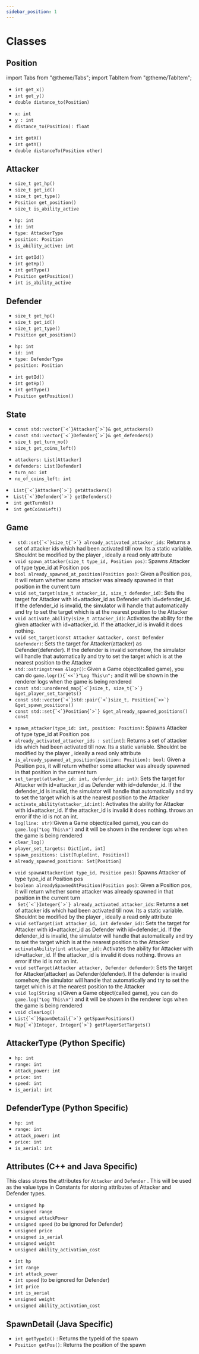 ```yaml
---
sidebar_position: 1
---
```


# Classes

## Position

import Tabs from "@theme/Tabs";
import TabItem from "@theme/TabItem";

<Tabs>
  <TabItem value="C++" label="C++" default>
  <ul>
  <li><code>int get_x() </code> </li>
  <li><code>int get_y() </code></li>
  <li><code>double distance_to(Position)</code></li>
  </ul>

  </TabItem>
  <TabItem value="Python" label="Python">
  <ul>
  <li><code>x: int </code> </li>
  <li><code>y : int</code></li>
  <li><code>distance_to(Position): float</code></li>
  </ul>
  </TabItem>
  <TabItem value="Java" label="Java">
  <ul>
  <li><code>int getX()</code></li>
  <li><code>int getY()</code></li>
  <li><code>double distanceTo(Position other)</code></li>
  </ul>
  </TabItem>
</Tabs>

## Attacker

<Tabs>
  <TabItem value="C++" label="C++" default>
  <ul>
  <li><code>size_t get_hp() </code> </li>
  <li><code>size_t get_id() </code></li>
  <li><code>size_t get_type()</code></li>
  <li><code>Position get_position()</code></li>
  <li><code>size_t is_ability_active</code></li>
  </ul>

  </TabItem>
  <TabItem value="Python" label="Python">
  <ul>
  <li><code>hp: int </code> </li>
  <li><code>id: int  </code></li>
  <li><code>type: AttackerType</code></li>
  <li><code>position: Position</code></li>
  <li><code>is_ability_active: int</code></li>
  </ul>
  </TabItem>
  <TabItem value="Java" label="Java">
  <ul>
  <li><code>int getId()</code></li>
  <li><code>int getHp()</code></li>
  <li><code>int getType()</code></li>
  <li><code>Position getPosition()</code></li>
  <li><code>int is_ability_active</code></li>
  </ul>
  </TabItem>
</Tabs>

## Defender

<Tabs>
  <TabItem value="C++" label="C++" default>
  <ul>
  <li><code>size_t get_hp() </code> </li>
  <li><code>size_t get_id() </code></li>
  <li><code>size_t get_type()</code></li>
  <li><code>Position get_position()</code></li>
  </ul>

  </TabItem>
  <TabItem value="Python" label="Python">
  <ul>
  <li><code>hp: int </code> </li>
  <li><code>id: int  </code></li>
  <li><code>type: DefenderType</code></li>
  <li><code>position: Position</code></li>
  </ul>
  </TabItem>
  <TabItem value="Java" label="Java">
  <ul>
  <li><code>int getId()</code></li>
  <li><code>int getHp()</code></li>
  <li><code>int getType()</code></li>
  <li><code>Position getPosition()</code></li>
  </ul>
  </TabItem>
</Tabs>

## State

<Tabs>
  <TabItem value="C++" label="C++" default>
  <ul>
  <li><code>const std::vector{`<`}Attacker{`>`}& get_attackers() </code> </li>
  <li><code>const std::vector{`<`}Defender{`>`}& get_defenders() </code> </li>
  <li><code>size_t get_turn_no()</code> </li>
  <li><code>size_t get_coins_left()</code> </li>
  </ul>

  </TabItem>
  <TabItem value="Python" label="Python">
  <ul>
  <li><code>attackers: List[Attacker]</code> </li>
  <li><code>defenders: List[Defender]</code></li>
  <li><code>turn_no: int</code></li>
  <li><code>no_of_coins_left: int</code></li>
  </ul>
  </TabItem>
  <TabItem value="Java" label="Java">
    <li><code>List{`<`}Attacker{`>`} getAttackers()</code></li>
    <li><code>List{`<`}Defender{`>`} getDefenders()</code></li>
    <li><code>int getTurnNo()</code></li>
    <li><code>int getCoinsLeft()</code></li>
  </TabItem>
</Tabs>


## Game

<Tabs>
  <TabItem value="C++" label="C++" default>
  <ul>
  <li><code> std::set{`<`}size_t{`>`} already_activated_attacker_ids</code>: Returns a set of attacker ids which had been activated till now. Its a static variable. Shouldnt be modified by the player , ideally a read only attribute</li>
  <li><code>void spawn_attacker(size_t type_id, Position pos)</code>: Spawns Attacker of type type_id at Position pos </li>
  <li><code>bool already_spawned_at_position(Position pos)</code>: Given a Position pos, it will return whether some attacker was already spawned in that position in the current turn</li>
  <li><code>void set_target(size_t attacker_id, size_t defender_id)</code>: Sets the target for Attacker with id=attacker_id as Defender with id=defender_id. If the defender_id is invalid, the simulator will handle that automatically and try to set the target which is at the nearest position to the Attacker</li>
  <li><code>void activate_ability(size_t attacker_id)</code>: Activates the ability for the given attacker with id=attacker_id. If the attacker_id is invalid it does nothing.</li>
  <li><code>void set_target(const Attacker &attacker, const Defender &defender)</code>: Sets the target for Attacker(attacker) as Defender(defender). If the defender is invalid somehow, the simulator will handle that automatically and try to set the target which is at the nearest position to the Attacker </li>
  <li><code>std::ostringstream &logr()</code>: Given a Game object(called game), you can do <code>game.logr(){`<<`}"Log This\n";</code> and it will be shown in the renderer logs when the game is being rendered </li>
  <li><code>const std::unordered_map{`<`}size_t, size_t{`>`} &get_player_set_targets()</code></li>
  <li><code>const std::vector{`<`}std::pair{`<`}size_t, Position{`>>`} &get_spawn_positions()</code></li>
  <li><code>const std::set{`<`}Position{`>`} &get_already_spawned_positions() const</code></li>

  </ul>

  </TabItem>
  <TabItem value="Python" label="Python">
  <ul>
  <li><code>spawn_attacker(type_id: int, position: Position)</code>: Spawns Attacker of type type_id at Position pos</li>
  <li><code>already_activated_attacker_ids : set[int]</code>: Returns a set of attacker ids which had been activated till now. Its a static variable. Shouldnt be modified by the player , ideally a read only attribute</li>
  <li><code>is_already_spawned_at_position(position: Position): bool</code>: Given a Position pos, it will return whether some attacker was already spawned in that position in the current turn</li>
  <li><code>set_target(attacker_id: int, defender_id: int)</code>: Sets the target for Attacker with id=attacker_id as Defender with id=defender_id. If the defender_id is invalid, the simulator will handle that automatically and try to set the target which is at the nearest position to the Attacker</li>
  <li><code>activate_ability(attacker_id:int)</code>: Activates the ability for Attacker with id=attacker_id. If the attacker_id is invalid it does nothing. throws an error if the id is not an int.</li>
  <li><code>log(line: str)</code>:Given a Game object(called game), you can do <code>game.log("Log This\n")</code> and it will be shown in the renderer logs when the game is being rendered</li>
  <li><code>clear_log()</code> </li>
  <li><code>player_set_targets: Dict[int, int]</code> </li>
  <li><code>spawn_positions: List[Tuple[int, Position]]</code> </li>
  <li><code>already_spawned_positions: Set[Position]</code> </li>
  </ul>
  </TabItem>
  <TabItem value="Java" label="Java">
  <ul>
  <li><code>void spawnAttacker(int type_id, Position pos)</code>: Spawns Attacker of type type_id at Position pos </li>
  <li><code>boolean alreadySpawnedAtPosition(Position pos)</code>: Given a Position pos, it will return whether some attacker was already spawned in that position in the current turn </li>
  <li><code> Set{`<`}Integer{`>`} already_activated_attacker_ids</code>: Returns a set of attacker ids which had been activated till now. Its a static variable. Shouldnt be modified by the player , ideally a read only attribute</li>
  <li><code>void setTarget(int attacker_id, int defender_id)</code>: Sets the target for Attacker with id=attacker_id as Defender with id=defender_id. If the defender_id is invalid, the simulator will handle that automatically and try to set the target which is at the nearest position to the Attacker</li>
  <li><code>activateAbility(int attacker_id)</code>: Activates the ability for Attacker with id=attacker_id. If the attacker_id is invalid it does nothing. throws an error if the id is not an int.</li>
  <li><code>void setTarget(Attacker attacker, Defender defender)</code>: Sets the target for Attacker(attacker) as Defender(defender). If the defender is invalid somehow, the simulator will handle that automatically and try to set the target which is at the nearest position to the Attacker </li>
  <li><code>void log(String s)</code>Given a Game object(called game), you can do <code>game.log("Log This\n")</code> and it will be shown in the renderer logs when the game is being rendered </li>
  <li><code>void clearLog()</code> </li>
  <li><code>List{`<`}SpawnDetail{`>`} getSpawnPositions()</code> </li>
  <li><code>Map{`<`}Integer, Integer{`>`} getPlayerSetTargets()</code> </li>
  </ul>
  </TabItem>
</Tabs>

## AttackerType (Python Specific)

- `hp: int`
- `range: int`
- `attack_power: int`
- `price: int`
- `speed: int`
- `is_aerial: int`

## DefenderType (Python Specific)

- `hp: int`
- `range: int`
- `attack_power: int`
- `price: int`
- `is_aerial: int`

## Attributes (C++ and Java Specific)

This class stores the attributes for `Attacker` and `Defender` . This will be used as the value type in Constants for storing attributes of Attacker and Defender types.

<Tabs>
  <TabItem value="C++" label="C++" default>
    <ul>
      <li>
        <code>unsigned hp</code>
      </li>
      <li>
        <code>unsigned range</code>
      </li>
      <li>
        <code>unsigned attackPower</code>
      </li>
      <li>
        <code>unsigned speed</code> (to be ignored for Defender)
      </li>
      <li>
        <code>unsigned price</code>
      </li>
      <li>
        <code>unsigned is_aerial</code>
      </li>
      <li>
        <code>unsigned weight</code>
      </li>
      <li>
        <code>unsigned ability_activation_cost</code>
      </li>
    </ul>
  </TabItem>
  <TabItem value="Java" label="Java">
    <ul>
      <li>
        <code>int hp</code>
      </li>
      <li>
        <code>int range</code>
      </li>
      <li>
        <code>int attack_power</code>
      </li>
      <li>
        <code>int speed</code> (to be ignored for Defender)
      </li>
      <li>
        <code>int price</code>
      </li>
      <li>
        <code>int is_aerial</code>
      </li>
      <li>
        <code>unsigned weight</code>
      </li>
      <li>
        <code>unsigned ability_activation_cost</code>
      </li>
    </ul>
  </TabItem>
</Tabs>

## SpawnDetail (Java Specific)

- `int getTypeId()` : Returns the typeId of the spawn
- `Position getPos()`: Returns the position of the spawn
